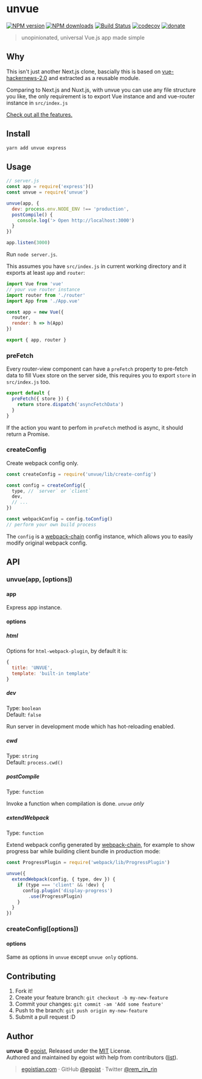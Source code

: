 # unvue

[![NPM version](https://img.shields.io/npm/v/unvue.svg?style=flat)](https://npmjs.com/package/unvue) [![NPM downloads](https://img.shields.io/npm/dm/unvue.svg?style=flat)](https://npmjs.com/package/unvue) [![Build Status](https://img.shields.io/circleci/project/egoist/unvue/master.svg?style=flat)](https://circleci.com/gh/egoist/unvue) [![codecov](https://codecov.io/gh/egoist/unvue/branch/master/graph/badge.svg)](https://codecov.io/gh/egoist/unvue)
 [![donate](https://img.shields.io/badge/$-donate-ff69b4.svg?maxAge=2592000&style=flat)](https://github.com/egoist/donate)

> unopinionated, universal Vue.js app made simple

## Why

This isn't just another Next.js clone, bascially this is based on [vue-hackernews-2.0](https://github.com/vuejs/vue-hackernews-2.0) and extracted as a reusable module.

Comparing to Next.js and Nuxt.js, with unvue you can use any file structure you like, the only requirement is to export Vue instance and and vue-router instance in `src/index.js`

[Check out all the features.](/docs/features.md)

## Install

```bash
yarn add unvue express
```

## Usage

```js
// server.js
const app = require('express')()
const unvue = require('unvue')

unvue(app, {
  dev: process.env.NODE_ENV !== 'production',
  postCompile() {
    console.log('> Open http://localhost:3000')
  }
})

app.listen(3000)
```

Run `node server.js`.

This assumes you have `src/index.js` in current working directory and it exports at least `app` and `router`:

```js
import Vue from 'vue'
// your vue router instance
import router from './router'
import App from './App.vue'

const app = new Vue({
  router,
  render: h => h(App)
})

export { app, router }
```

### preFetch

Every router-view component can have a `preFetch` property to pre-fetch data to fill Vuex store on the server side, this requires you to export `store` in `src/index.js` too.

```js
export default {
  preFetch({ store }) {
    return store.dispatch('asyncFetchData')
  }
}
```

If the action you want to perfom in `preFetch` method is async, it should return a Promise.

### createConfig

Create webpack config only.

```js
const createConfig = require('unvue/lib/create-config')

const config = createConfig({
  type, // `server` or `client`
  dev,
  // ...
})

const webpackConfig = config.toConfig()
// perform your own build process
```

The `config` is a [webpack-chain](https://github.com/mozilla-neutrino/webpack-chain) config instance, which allows you to easily modify original webpack config.

## API

### unvue(app, [options])

#### app

Express app instance.

#### options

##### html

Options for `html-webpack-plugin`, by default it is:

```js
{
  title: 'UNVUE',
  template: 'built-in template'
}
```

##### dev

Type: `boolean`<br>
Default: `false`

Run server in development mode which has hot-reloading enabled.

##### cwd

Type: `string`<br>
Default: `process.cwd()`

##### postCompile

Type: `function`

Invoke a function when compilation is done. *`unvue` only*

##### extendWebpack

Type: `function`

Extend webpack config generated by [webpack-chain](https://github.com/mozilla-rpweb/webpack-chain), for example to show progress bar while building client bundle in production mode:

```js
const ProgressPlugin = require('webpack/lib/ProgressPlugin')

unvue({
  extendWebpack(config, { type, dev }) {
    if (type === 'client' && !dev) {
      config.plugin('display-progress')
        .use(ProgressPlugin)
    }
  }
})
```

### createConfig([options])

#### options

Same as options in `unvue` except `unvue only` options.

## Contributing

1. Fork it!
2. Create your feature branch: `git checkout -b my-new-feature`
3. Commit your changes: `git commit -am 'Add some feature'`
4. Push to the branch: `git push origin my-new-feature`
5. Submit a pull request :D


## Author

**unvue** © [egoist](https://github.com/egoist), Released under the [MIT](./LICENSE) License.<br>
Authored and maintained by egoist with help from contributors ([list](https://github.com/egoist/unvue/contributors)).

> [egoistian.com](https://egoistian.com) · GitHub [@egoist](https://github.com/egoist) · Twitter [@rem_rin_rin](https://twitter.com/rem_rin_rin)
